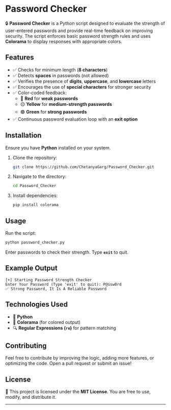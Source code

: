 # **Password Checker**

🔒 **Password Checker** is a Python script designed to evaluate the strength of user-entered passwords and provide real-time feedback on improving security. The script enforces basic password strength rules and uses **Colorama** to display responses with appropriate colors.

## **Features**
- ✅ Checks for minimum length (**8 characters**)
- ✅ Detects **spaces** in passwords (not allowed)
- ✅ Verifies the presence of **digits**, **uppercase**, and **lowercase** letters
- ✅ Encourages the use of **special characters** for stronger security
- ✅ Color-coded feedback:
  - 🔴 **Red** for **weak passwords**
  - 🟡 **Yellow** for **medium-strength passwords**
  - 🟢 **Green** for **strong passwords**
- ✅ Continuous password evaluation loop with an **exit option**

## **Installation**
Ensure you have **Python** installed on your system.

1. Clone the repository:
   ```bash
   git clone https://github.com/ChetanyaGarg/Password_Checker.git
   ```
2. Navigate to the directory:
   ```bash
   cd Password_Checker
   ```
3. Install dependencies:
   ```bash
   pip install colorama
   ```

## **Usage**
Run the script:
```bash
python password_checker.py
```
Enter passwords to check their strength. Type **`exit`** to quit.

## **Example Output**
```
[+] Starting Password Strength Checker
Enter Your Password (Type 'exit' to quit): P@ssw0rd
✅ Strong Password, It Is A Reliable Password
```

## **Technologies Used**
- 🐍 **Python**
- 🎨 **Colorama** (for colored output)
- 🔍 **Regular Expressions (`re`)** for pattern matching

## **Contributing**
Feel free to contribute by improving the logic, adding more features, or optimizing the code. Open a pull request or submit an issue!

## **License**
📝 This project is licensed under the **MIT License**. You are free to use, modify, and distribute it.

---
